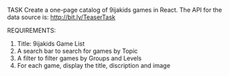 TASK
Create a one-page catalog of 9ijakids games in React. The API for the data source is: http://bit.ly/TeaserTask

REQUIREMENTS:  
1. Title: 9ijakids Game List
2. A search bar to search for games by Topic
3. A filter to filter games by Groups and Levels
4. For each game, display the title, discription and image
